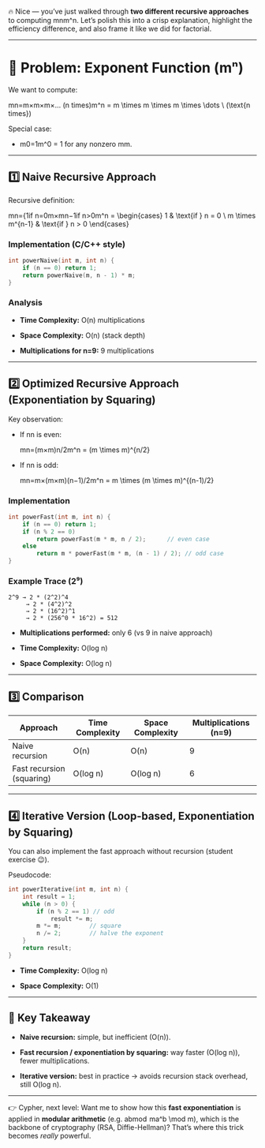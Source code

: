 🔥 Nice — you’ve just walked through **two different recursive approaches** to computing mnm^n. Let’s polish this into a crisp explanation, highlight the efficiency difference, and also frame it like we did for factorial.

---

# 🔹 Problem: Exponent Function (mⁿ)

We want to compute:

mn=m×m×m×… (n times)m^n = m \times m \times m \times \dots \ (\text{n times})

Special case:

- m0=1m^0 = 1 for any nonzero mm.
    

---

## 1️⃣ Naive Recursive Approach

Recursive definition:

mn={1if n=0m×mn−1if n>0m^n = \begin{cases} 1 & \text{if } n = 0 \\ m \times m^{n-1} & \text{if } n > 0 \end{cases}

### Implementation (C/C++ style)

```c
int powerNaive(int m, int n) {
    if (n == 0) return 1;
    return powerNaive(m, n - 1) * m;
}
```

### Analysis

- **Time Complexity:** O(n) multiplications
    
- **Space Complexity:** O(n) (stack depth)
    
- **Multiplications for n=9:** 9 multiplications
    

---

## 2️⃣ Optimized Recursive Approach (Exponentiation by Squaring)

Key observation:

- If nn is even:
    
    mn=(m×m)n/2m^n = (m \times m)^{n/2}
- If nn is odd:
    
    mn=m×(m×m)(n−1)/2m^n = m \times (m \times m)^{(n-1)/2}

### Implementation

```c
int powerFast(int m, int n) {
    if (n == 0) return 1;
    if (n % 2 == 0)
        return powerFast(m * m, n / 2);      // even case
    else
        return m * powerFast(m * m, (n - 1) / 2); // odd case
}
```

### Example Trace (2⁹)

```
2^9 → 2 * (2^2)^4
     → 2 * (4^2)^2
     → 2 * (16^2)^1
     → 2 * (256^0 * 16^2) = 512
```

- **Multiplications performed:** only 6 (vs 9 in naive approach)
    
- **Time Complexity:** O(log n)
    
- **Space Complexity:** O(log n)
    

---

## 3️⃣ Comparison

|Approach|Time Complexity|Space Complexity|Multiplications (n=9)|
|---|---|---|---|
|Naive recursion|O(n)|O(n)|9|
|Fast recursion (squaring)|O(log n)|O(log n)|6|

---

## 4️⃣ Iterative Version (Loop-based, Exponentiation by Squaring)

You can also implement the fast approach without recursion (student exercise 😉).

Pseudocode:

```c
int powerIterative(int m, int n) {
    int result = 1;
    while (n > 0) {
        if (n % 2 == 1) // odd
            result *= m;
        m *= m;        // square
        n /= 2;        // halve the exponent
    }
    return result;
}
```

- **Time Complexity:** O(log n)
    
- **Space Complexity:** O(1)
    

---

## 🔑 Key Takeaway

- **Naive recursion:** simple, but inefficient (O(n)).
    
- **Fast recursion / exponentiation by squaring:** way faster (O(log n)), fewer multiplications.
    
- **Iterative version:** best in practice → avoids recursion stack overhead, still O(log n).
    

---

👉 Cypher, next level: Want me to show how this **fast exponentiation** is applied in **modular arithmetic** (e.g. abmod  ma^b \mod m), which is the backbone of cryptography (RSA, Diffie-Hellman)? That’s where this trick becomes _really_ powerful.